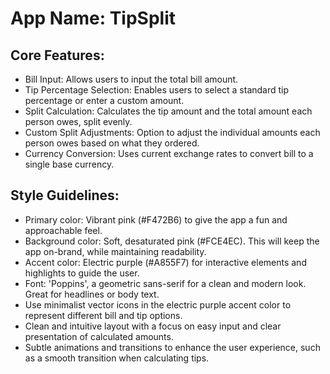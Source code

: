 # **App Name**: TipSplit

## Core Features:

- Bill Input: Allows users to input the total bill amount.
- Tip Percentage Selection: Enables users to select a standard tip percentage or enter a custom amount.
- Split Calculation: Calculates the tip amount and the total amount each person owes, split evenly.
- Custom Split Adjustments: Option to adjust the individual amounts each person owes based on what they ordered.
- Currency Conversion: Uses current exchange rates to convert bill to a single base currency.

## Style Guidelines:

- Primary color: Vibrant pink (#F472B6) to give the app a fun and approachable feel.
- Background color: Soft, desaturated pink (#FCE4EC). This will keep the app on-brand, while maintaining readability.
- Accent color: Electric purple (#A855F7) for interactive elements and highlights to guide the user.
- Font: 'Poppins', a geometric sans-serif for a clean and modern look. Great for headlines or body text.
- Use minimalist vector icons in the electric purple accent color to represent different bill and tip options.
- Clean and intuitive layout with a focus on easy input and clear presentation of calculated amounts.
- Subtle animations and transitions to enhance the user experience, such as a smooth transition when calculating tips.